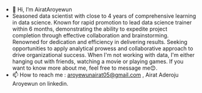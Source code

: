 - 👋 Hi, I’m AiratAroyewun
- Seasoned data scientist with close to 4 years of comprehensive learning in data science. Known for rapid promotion to lead data science trainer within 6 months, demonstrating the ability to expedite project completion through effective collaboration and brainstorming. Renowned for dedication and efficiency in delivering results. Seeking opportunities to apply analytical prowess and collaborative approach to drive organizational success.
When I'm not working with data, I'm either hanging out with friends, watching a movie or playing games.
If you want to know more about me, feel free to message me😊.
- 📫 How to reach me : aroyewunairat05@gmail.com , Airat Aderoju Aroyewun on linkedin.

<!---
AiratAroyewun/AiratAroyewun is a ✨ special ✨ repository because its `README.md` (this file) appears on your GitHub profile.
You can click the Preview link to take a look at your changes.
--->
